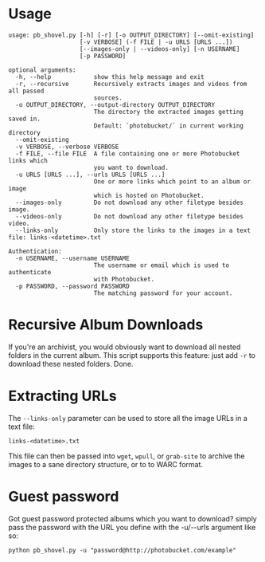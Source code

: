 Usage
=====

```
usage: pb_shovel.py [-h] [-r] [-o OUTPUT_DIRECTORY] [--omit-existing]
                    [-v VERBOSE] (-f FILE | -u URLS [URLS ...])
                    [--images-only | --videos-only] [-n USERNAME]
                    [-p PASSWORD]

optional arguments:
  -h, --help            show this help message and exit
  -r, --recursive       Recursively extracts images and videos from all passed
                        sources.
  -o OUTPUT_DIRECTORY, --output-directory OUTPUT_DIRECTORY
                        The directory the extracted images getting saved in.
                        Default: `photobucket/` in current working directory
  --omit-existing
  -v VERBOSE, --verbose VERBOSE
  -f FILE, --file FILE  A file containing one or more Photobucket links which
                        you want to download.
  -u URLS [URLS ...], --urls URLS [URLS ...]
                        One or more links which point to an album or image
                        which is hosted on Photobucket.
  --images-only         Do not download any other filetype besides image.
  --videos-only         Do not download any other filetype besides video.
  --links-only          Only store the links to the images in a text file: links-<datetime>.txt

Authentication:
  -n USERNAME, --username USERNAME
                        The username or email which is used to authenticate
                        with Photobucket.
  -p PASSWORD, --password PASSWORD
                        The matching password for your account.

```

Recursive Album Downloads
=========================

If you're an archivist, you would obviously want to download all nested folders in the current
album. This script supports this feature: just add `-r` to download these nested folders. Done.

Extracting URLs
===============

The `--links-only` parameter can be used to store all the image URLs in a text file:

`links-<datetime>.txt`

This file can then be passed into `wget`, `wpull`, or `grab-site` to archive the 
images to a sane directory structure, or to to WARC format.

Guest password
=====================
Got guest password protected albums which you want to download?
simply pass the password with the URL you define with the
-u/--urls argument like so:
```
python pb_shovel.py -u "password@http://photobucket.com/example"
```
